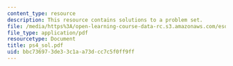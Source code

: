 ```yaml
---
content_type: resource
description: This resource contains solutions to a problem set.
file: /media/https%3A/open-learning-course-data-rc.s3.amazonaws.com/esd-86-models-data-and-inference-for-socio-technical-systems-spring-2007/bbc736973de33c1aa73dcc7c5f0ff9ff_ps4_sol.pdf
file_type: application/pdf
resourcetype: Document
title: ps4_sol.pdf
uid: bbc73697-3de3-3c1a-a73d-cc7c5f0ff9ff
---
```

